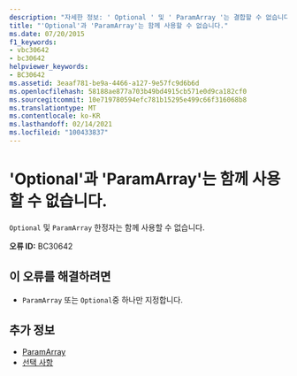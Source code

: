 ```yaml
---
description: "자세한 정보: ' Optional ' 및 ' ParamArray '는 결합할 수 없습니다."
title: "'Optional'과 'ParamArray'는 함께 사용할 수 없습니다."
ms.date: 07/20/2015
f1_keywords:
- vbc30642
- bc30642
helpviewer_keywords:
- BC30642
ms.assetid: 3eaaf781-be9a-4466-a127-9e57fc9d6b6d
ms.openlocfilehash: 58188ae877a703b49bd4915cb571e0d9ca182cf0
ms.sourcegitcommit: 10e719780594efc781b15295e499c66f316068b8
ms.translationtype: MT
ms.contentlocale: ko-KR
ms.lasthandoff: 02/14/2021
ms.locfileid: "100433837"
---
```

# <a name="optional-and-paramarray-cannot-be-combined"></a>'Optional'과 'ParamArray'는 함께 사용할 수 없습니다.

`Optional` 및 `ParamArray` 한정자는 함께 사용할 수 없습니다.  
  
 **오류 ID:** BC30642  
  
## <a name="to-correct-this-error"></a>이 오류를 해결하려면  
  
- `ParamArray` 또는 `Optional`중 하나만 지정합니다.  
  
## <a name="see-also"></a>추가 정보

- [ParamArray](../language-reference/modifiers/paramarray.md)
- [선택 사항](../language-reference/modifiers/optional.md)
